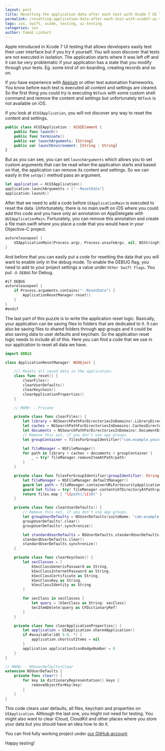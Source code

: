 ```yaml
---
layout: post
title: Resetting the application data after each test with Xcode 7 UI Testing
permalink: /resetting-application-data-after-each-test-with-xcode7-ui-testing
tags: ios, swift, xcode, testing, ui-testing
categories: ios
author: Tomáš Linhart
---
```


Apple introduced in Xcode 7 UI testing that allows developers easily test their user interface but if you try it yourself. You will soon discover that tests are not executed in isolation. The application starts where it was left off and it can be very problematic if your application has a state that you modify through your tests. Eg. some kind of on-boarding, creating records and so on.

If you have experience with [Appium](http://appium.io/) or other test automation frameworks. You know before each test is executed all content and settings are cleared. So the first thing you could try is executing `NSTask` with some custom shell command and remove the content and settings but unfortunately `NSTask` is not available on iOS.

If you look at `XCUIApplication`, you will not discover any way to reset the content and settings.

```swift
public class XCUIApplication : XCUIElement {
    public func launch()
    public func terminate()
    public var launchArguments: [String]
    public var launchEnvironment: [String : String]
}
```

But as you can see, you can set `launchArguments` which allows you to set custom arguments that can be read when the application starts and based on that, the application can remove its content and settings. So we can easily in the `setUp()` method pass an argument.

```swift
let application = XCUIApplication()
application.launchArguments = ["--ResetData"]
application.launch()
```

After that we need to add a code before `UIApplicationMain` is executed to reset the data. Unfortunately, there is no main.swift on iOS where you could add this code and you have only an annotation on AppDelegate with `@UIApplicationMain`. Fortunately, you can remove this annotation and create a file main.swift where you place a code that you would have in your Objective-C project.

```swift
autoreleasepool {
    UIApplicationMain(Process.argc, Process.unsafeArgv, nil, NSStringFromClass(AppDelegate))
}
```

And before that you can easily put a code for resetting the data that you will want to enable only in the debug mode. To enable the DEBUG flag, you need to add to your project settings a value under `Other Swift Flags`. You put `-D DEBUG` for Debug.

```swift
#if DEBUG
autoreleasepool {
    if Process.arguments.contains("--ResetData") {
        ApplicationResetManager.reset()
    }
}
#endif
```

The last part of this puzzle is to write the application reset logic. Basically, your application can be saving files to folders that are dedicated to it. It can also be saving files to shared folders through app groups and it could be also saving data to user defaults and keychain. So the application reset logic needs to include all of this. Here you can find a code that we use in our application to reset all data we have.

```swift
import UIKit

class ApplicationResetManager: NSObject {

    /// Resets all saved data in the application.
    class func reset() {
        clearFiles()
        clearUserDefaults()
        clearKeychain()
        clearApplicationProperties()
    }

    // MARK: - Private

    private class func clearFiles() {
        let library = NSSearchPathForDirectoriesInDomains(.LibraryDirectory, .UserDomainMask, true)
        let caches = NSSearchPathForDirectoriesInDomains(.CachesDirectory, .UserDomainMask, true)
        let documents = NSSearchPathForDirectoriesInDomains(.DocumentDirectory, .UserDomainMask, true)
        // Remove this out, if you don't use app groups.
        let groupContainer = filesForGroupIdentifier("com.example.yourapp.group")

        let fileManager = NSFileManager()
        for path in library + caches + documents + groupContainer {
            _ = try? fileManager.removeItemAtPath(path)
        }
    }

    private class func filesForGroupIdentifier(groupIdentifier: String) -> [String] {
        let fileManager = NSFileManager.defaultManager()
        guard let path = fileManager.containerURLForSecurityApplicationGroupIdentifier(groupIdentifier)?.path else { return [] }
        guard let files = try? fileManager.contentsOfDirectoryAtPath(path) else { return [] }
        return files.map { "\(path)/\($0)" }
    }

    private class func clearUserDefaults() {
        // Remove this out, if you don't use app groups.
        let groupUserDefaults = NSUserDefaults(suiteName: "com.example.yourapp.group")
        groupUserDefaults?.clear()
        groupUserDefaults?.synchronize()

        let standardUserDefaults = NSUserDefaults.standardUserDefaults()
        standardUserDefaults.clear()
        standardUserDefaults.synchronize()
    }

    private class func clearKeychain() {
        let secClasses = [
            kSecClassGenericPassword as String,
            kSecClassInternetPassword as String,
            kSecClassCertificate as String,
            kSecClassKey as String,
            kSecClassIdentity as String
        ]

        for secClass in secClasses {
            let query = [kSecClass as String: secClass]
            SecItemDelete(query as CFDictionaryRef)
        }
    }

    private class func clearApplicationProperties() {
        let application = UIApplication.sharedApplication()
        if #available(iOS 9.0, *) {
            application.shortcutItems = nil
        }
        application.applicationIconBadgeNumber = 0
    }
}

// MARK: - NSUserDefaults+Clear
extension NSUserDefaults {
    private func clear() {
        for key in dictionaryRepresentation().keys {
            removeObjectForKey(key)
        }
    }
}
```

This code clears user defaults, all files, keychain and properties on `UIApplication`. Although the last one, you might not need for testing. You might also want to clear iCloud, CloudKit and other places where you store your data but you should have an idea how to do it.

You can find fully working project under [our GitHub account](https://github.com/Onefootball/TestingWithResettingData).

Happy testing!

